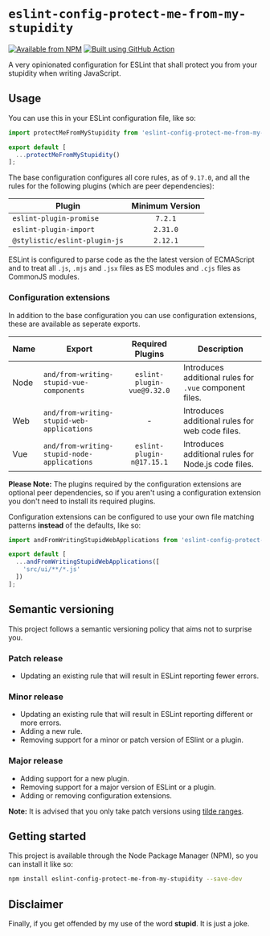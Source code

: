 # `eslint-config-protect-me-from-my-stupidity`

[![Available from NPM](https://img.shields.io/npm/v/eslint-config-protect-me-from-my-stupidity.svg?maxAge=900)](https://www.npmjs.com/package/eslint-config-protect-me-from-my-stupidity)
[![Built using GitHub Action](https://github.com/lsphillips/eslint-config-protect-me-from-my-stupidity/actions/workflows/build.yml/badge.svg?branch=master)](https://github.com/lsphillips/eslint-config-protect-me-from-my-stupidity/actions)

A very opinionated configuration for ESLint that shall protect you from your stupidity when writing JavaScript.

## Usage

You can use this in your ESLint configuration file, like so:

``` js
import protectMeFromMyStupidity from 'eslint-config-protect-me-from-my-stupidity';

export default [
  ...protectMeFromMyStupidity()
];
```

The base configuration configures all core rules, as of `9.17.0`, and all the rules for the following plugins (which are peer dependencies):

| Plugin                         | Minimum Version |
| ------------------------------ | :-------------: |
| `eslint-plugin-promise`        | `7.2.1`         |
| `eslint-plugin-import`         | `2.31.0`        |
| `@stylistic/eslint-plugin-js`  | `2.12.1`        |

ESLint is configured to parse code as the the latest version of ECMAScript and to treat all `.js`, `.mjs` and `.jsx` files as ES modules and `.cjs` files as CommonJS modules.

### Configuration extensions

In addition to the base configuration you can use configuration extensions, these are available as seperate exports.

| Name | Export                                      | Required Plugins           | Description                                             |
| ---- | ------------------------------------------- | :------------------------: | ------------------------------------------------------- |
| Node | `and/from-writing-stupid-vue-components`    | `eslint-plugin-vue@9.32.0` | Introduces additional rules for `.vue` component files. |
| Web  | `and/from-writing-stupid-web-applications`  | -                          | Introduces additional rules for web code files.         |
| Vue  | `and/from-writing-stupid-node-applications` | `eslint-plugin-n@17.15.1`  | Introduces additional rules for Node.js code files.     |

**Please Note:** The plugins required by the configuration extensions are optional peer dependencies, so if you aren't using a configuration extension you don't need to install its required plugins.

Configuration extensions can be configured to use your own file matching patterns **instead** of the defaults, like so:

``` js
import andFromWritingStupidWebApplications from 'eslint-config-protect-me-from-my-stupidity/and/from-writing-stupid-web-applications';

export default [
  ...andFromWritingStupidWebApplications([
    'src/ui/**/*.js'
  ])
];
```

## Semantic versioning

This project follows a semantic versioning policy that aims not to surprise you.

### Patch release

- Updating an existing rule that will result in ESLint reporting fewer errors.

### Minor release

- Updating an existing rule that will result in ESLint reporting different or more errors.
- Adding a new rule.
- Removing support for a minor or patch version of ESlint or a plugin.

### Major release

- Adding support for a new plugin.
- Removing support for a major version of ESLint or a plugin.
- Adding or removing configuration extensions.

**Note:** It is advised that you only take patch versions using [tilde ranges](https://docs.npmjs.com/misc/semver#tilde-ranges-123-12-1).

## Getting started

This project is available through the Node Package Manager (NPM), so you can install it like so:

``` sh
npm install eslint-config-protect-me-from-my-stupidity --save-dev
```

## Disclaimer

Finally, if you get offended by my use of the word **stupid**. It is just a joke.
